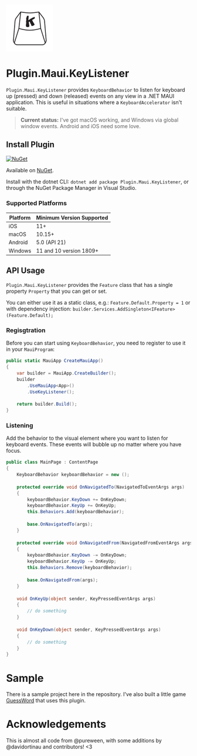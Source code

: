 
![](nuget.png)
# Plugin.Maui.KeyListener

`Plugin.Maui.KeyListener` provides `KeyboardBehavior` to listen for keyboard up (pressed) and down (released) events on any view in a .NET MAUI application. This is useful in situations where a `KeyboardAccelerator` isn't suitable.

> **Current status:** I've got macOS working, and Windows via global window events. Android and iOS need some love.

## Install Plugin

[![NuGet](https://img.shields.io/nuget/v/Plugin.Maui.KeyListener.svg?label=NuGet)](https://www.nuget.org/packages/Plugin.Maui.KeyListener/)

Available on [NuGet](http://www.nuget.org/packages/Plugin.Maui.KeyListener).

Install with the dotnet CLI: `dotnet add package Plugin.Maui.KeyListener`, or through the NuGet Package Manager in Visual Studio.

### Supported Platforms

| Platform | Minimum Version Supported |
|----------|---------------------------|
| iOS      | 11+                       |
| macOS    | 10.15+                    |
| Android  | 5.0 (API 21)              |
| Windows  | 11 and 10 version 1809+   |

## API Usage

`Plugin.Maui.KeyListener` provides the `Feature` class that has a single property `Property` that you can get or set.

You can either use it as a static class, e.g.: `Feature.Default.Property = 1` or with dependency injection: `builder.Services.AddSingleton<IFeature>(Feature.Default);`

### Regisgtration

Before you can start using `KeyboardBehavior`, you need to register to use it in your `MauiProgram`:

```csharp
public static MauiApp CreateMauiApp()
{
    var builder = MauiApp.CreateBuilder();
    builder
        .UseMauiApp<App>()
        .UseKeyListener();    

    return builder.Build();
}
```

### Listening

Add the behavior to the visual element where you want to listen for keyboard events. These events will bubble up no matter where you have focus.

```csharp
public class MainPage : ContentPage
{
    KeyboardBehavior keyboardBehavior = new ();
    
    protected override void OnNavigatedTo(NavigatedToEventArgs args)
	{
		keyboardBehavior.KeyDown += OnKeyDown;
		keyboardBehavior.KeyUp += OnKeyUp;
		this.Behaviors.Add(keyboardBehavior);

		base.OnNavigatedTo(args);
	}

	protected override void OnNavigatedFrom(NavigatedFromEventArgs args)
	{
        keyboardBehavior.KeyDown -= OnKeyDown;
		keyboardBehavior.KeyUp -= OnKeyUp;
		this.Behaviors.Remove(keyboardBehavior);

		base.OnNavigatedFrom(args);
	}

    void OnKeyUp(object sender, KeyPressedEventArgs args)
    {
        // do something
    }

    void OnKeyDown(object sender, KeyPressedEventArgs args)
    {
        // do something
    }
}
```

# Sample

There is a sample project here in the repository. I've also built a little game [GuessWord](https://www.github.com/davidortinau/GuessWord) that uses this plugin.

# Acknowledgements

This is almost all code from @pureween, with some additions by @davidortinau and contributors! <3
